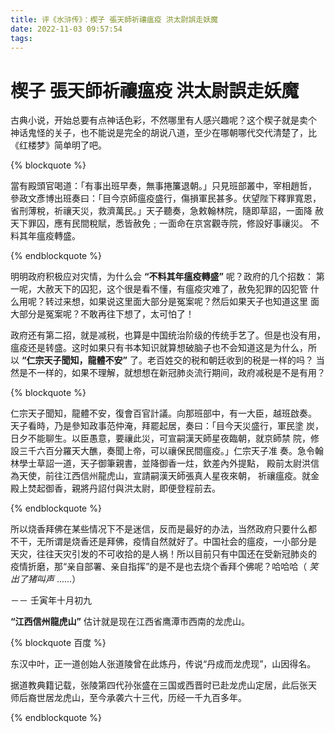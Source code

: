 ```yaml
---
title: 评《水浒传》：楔子 張天師祈禳瘟疫 洪太尉誤走妖魔
date: 2022-11-03 09:57:54
tags:
---
```


# 楔子 張天師祈禳瘟疫 洪太尉誤走妖魔

古典小说，开始总要有点神话色彩，不然哪里有人感兴趣呢？这个楔子就是卖个
神话鬼怪的关子，也不能说是完全的胡说八道，至少在哪朝哪代交代清楚了，比
《红楼梦》简单明了吧。

{% blockquote %}

當有殿頭官喝道：「有事出班早奏，無事捲簾退朝。」只見班部叢中，宰相趙哲，
參政文彥博出班奏曰：「目今京師瘟疫盛行，傷損軍民甚多。伏望陛下釋罪寬恩，
省刑薄稅，祈禳天災，救濟萬民。」天子聽奏，急敕翰林院，隨即草詔，一面降
赦天下罪囚，應有民間稅賦，悉皆赦免﹔一面命在京宮觀寺院，修設好事禳災。
不料其年瘟疫轉盛。

{% endblockquote %}

明明政府积极应对灾情，为什么会 **“不料其年瘟疫轉盛”** 呢？政府的几个招数：
第一呢，大赦天下的囚犯，这个很是看不懂，有瘟疫灾难了，赦免犯罪的囚犯管
什么用呢？转过来想，如果说这里面大部分是冤案呢？然后如果天子也知道这里
面大部分是冤案呢？不敢再往下想了，太可怕了！

政府还有第二招，就是减税，也算是中国统治阶级的传统手艺了。但是也没有用，
瘟疫还是转盛。这时如果只有书本知识就算想破脑子也不会知道这是为什么，所
以 **“仁宗天子聞知，龍體不安”** 了。老百姓交的税和朝廷收到的税是一样的吗？
当然是不一样的，如果不理解，就想想在新冠肺炎流行期间，政府减税是不是有用？

{% blockquote %}

 仁宗天子聞知，龍體不安，復會百官計議。向那班部中，有一大臣，越班啟奏。
 天子看時，乃是參知政事范仲淹，拜罷起居，奏曰：「目今天災盛行，軍民塗
 炭，日夕不能聊生。以臣愚意，要禳此災，可宣嗣漢天師星夜臨朝，就京師禁
 院，修設三千六百分羅天大醮，奏聞上帝，可以禳保民間瘟疫。」仁宗天子准
 奏。急令翰林學士草詔一道，天子御筆親書，並降御香一炷，欽差內外提點，
 殿前太尉洪信為天使，前往江西信州龍虎山，宣請嗣漢天師張真人星夜來朝，
 祈禳瘟疫。就金殿上焚起御香，親將丹詔付與洪太尉，即便登程前去。
 
 {% endblockquote %}

所以烧香拜佛在某些情况下不是迷信，反而是最好的办法，当然政府只要什么都
不干，无所谓是烧香还是拜佛，疫情自然就好了。中国社会的瘟疫，一小部分是
天灾，往往天灾引发的不可收拾的是人祸！所以目前只有中国还在受新冠肺炎的
疫情折磨，那“亲自部署、亲自指挥”的是不是也去烧个香拜个佛呢？哈哈哈（ _笑
出了猪叫声_ ......）

－－ 壬寅年十月初九

**“江西信州龍虎山”** 估计就是现在江西省鹰潭市西南的龙虎山。

{% blockquote 百度 %}

东汉中叶，正一道创始人张道陵曾在此炼丹，传说“丹成而龙虎现”，山因得名。

据道教典籍记载，张陵第四代孙张盛在三国或西晋时已赴龙虎山定居，此后张天
师后裔世居龙虎山，至今承袭六十三代，历经一千九百多年。

{% endblockquote %}
